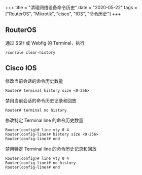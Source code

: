 +++
title = "清理网络设备命令历史"
date = "2020-05-22"
tags = ["RouterOS", "Mikrotik", "cisco", "IOS", "命令历史"]
+++

## RouterOS

通过 SSH 或 Webfig 的 Terminal，执行

```
/console clear-history
```

## Cisco IOS

修改当前会话的命令历史数量

```
Router# terminal history size <0-256>
```

禁用当前会话的命令历史记录和回放

```
Router# terminal no history
```

修改特定 Terminal line 的命令历史数量

```
Router(config)# line vty 0 4
Router(config-line)# history size <0-256>
Router(config-line)# end
```

禁用特定 Terminal line 的命令历史记录和回放

```
Router(config)# line vty 0 4
Router(config-line)# no history
Router(config-line)# end
```
